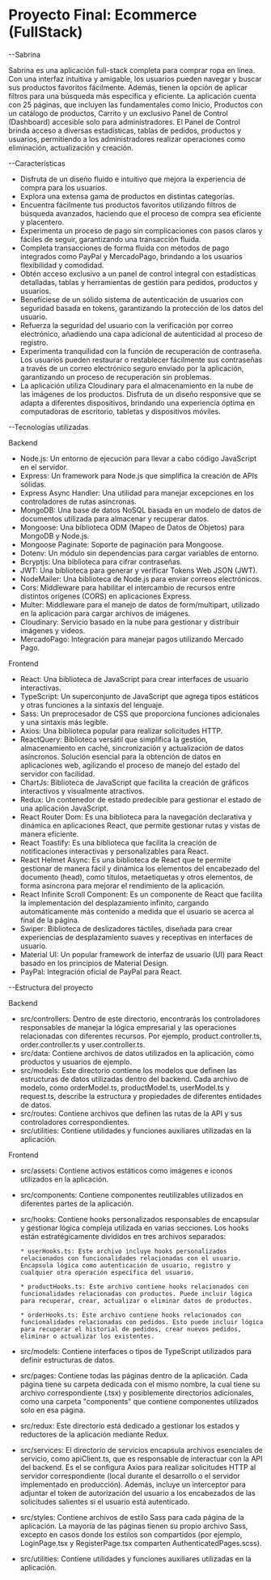 # Proyecto Final: Ecommerce (FullStack)
--Sabrina

Sabrina es una aplicación full-stack completa para comprar ropa en línea. Con una interfaz intuitiva y amigable, los usuarios pueden navegar y buscar sus productos favoritos fácilmente. Además, tienen la opción de aplicar filtros para una búsqueda más específica y eficiente. La aplicación cuenta con 25 páginas, que incluyen las fundamentales como Inicio, Productos con un catálogo de productos, Carrito y un exclusivo Panel de Control (Dashboard) accesible solo para administradores. El Panel de Control brinda acceso a diversas estadísticas, tablas de pedidos, productos y usuarios, permitiendo a los administradores realizar operaciones como eliminación, actualización y creación.


--Características
* Disfruta de un diseño fluido e intuitivo que mejora la experiencia de compra para los usuarios.
* Explora una extensa gama de productos en distintas categorías.
* Encuentra fácilmente tus productos favoritos utilizando filtros de búsqueda avanzados, haciendo que el proceso de compra sea eficiente y placentero.
* Experimenta un proceso de pago sin complicaciones con pasos claros y fáciles de seguir, garantizando una transacción fluida.
* Completa transacciones de forma fluida con métodos de pago integrados como PayPal y MercadoPago, brindando a los usuarios flexibilidad y comodidad.
* Obtén acceso exclusivo a un panel de control integral con estadísticas detalladas, tablas y herramientas de gestión para pedidos, productos y usuarios.
* Benefíciese de un sólido sistema de autenticación de usuarios con seguridad basada en tokens, garantizando la protección de los datos del usuario.
* Refuerza la seguridad del usuario con la verificación por correo electrónico, añadiendo una capa adicional de autenticidad al proceso de registro.
* Experimenta tranquilidad con la función de recuperación de contraseña. Los usuarios pueden restaurar o restablecer fácilmente sus contraseñas a través de un correo electrónico seguro enviado por la aplicación, garantizando un proceso de recuperación sin problemas.
* La aplicación utiliza Cloudinary para el almacenamiento en la nube de las imágenes de los productos.
Disfruta de un diseño responsive que se adapta a diferentes dispositivos, brindando una experiencia óptima en computadoras de escritorio, tabletas y dispositivos móviles.


--Tecnologías utilizadas

Backend
* Node.js: Un entorno de ejecución para llevar a cabo código JavaScript en el servidor.
* Express: Un framework para Node.js que simplifica la creación de APIs sólidas.
* Express Async Handler: Una utilidad para manejar excepciones en los controladores de rutas asíncronas.
* MongoDB: Una base de datos NoSQL basada en un modelo de datos de documentos utilizada para almacenar y recuperar datos.
* Mongoose: Una biblioteca ODM (Mapeo de Datos de Objetos) para MongoDB y Node.js.
* Mongoose Paginate: Soporte de paginación para Mongoose.
* Dotenv: Un módulo sin dependencias para cargar variables de entorno.
* Bcryptjs: Una biblioteca para cifrar contraseñas.
* JWT: Una biblioteca para generar y verificar Tokens Web JSON (JWT).
* NodeMailer: Una biblioteca de Node.js para enviar correos electrónicos.
* Cors: Middleware para habilitar el intercambio de recursos entre distintos orígenes (CORS) en aplicaciones Express.
* Multer: Middleware para el manejo de datos de form/multipart, utilizado en la aplicación para cargar archivos de imágenes.
* Cloudinary: Servicio basado en la nube para gestionar y distribuir imágenes y videos.
* MercadoPago: Integración para manejar pagos utilizando Mercado Pago.

Frontend
* React: Una biblioteca de JavaScript para crear interfaces de usuario interactivas.
* TypeScript: Un superconjunto de JavaScript que agrega tipos estáticos y otras funciones a la sintaxis del lenguaje.
* Sass: Un preprocesador de CSS que proporciona funciones adicionales y una sintaxis más legible.
* Axios: Una biblioteca popular para realizar solicitudes HTTP.
* ReactQuery: Biblioteca versátil que simplifica la gestión, almacenamiento en caché, sincronización y actualización de datos asíncronos. Solución esencial para la obtención de datos en aplicaciones web, agilizando el proceso de manejo del estado del servidor con facilidad.
* ChartJs: Biblioteca de JavaScript que facilita la creación de gráficos interactivos y visualmente atractivos.
* Redux: Un contenedor de estado predecible para gestionar el estado de una aplicación JavaScript.
* React Router Dom: Es una biblioteca para la navegación declarativa y dinámica en aplicaciones React, que permite gestionar rutas y vistas de manera eficiente.
* React Toastify: Es una biblioteca que facilita la creación de notificaciones interactivas y personalizables para React.
* React Helmet Async: Es una biblioteca de React que te permite gestionar de manera fácil y dinámica los elementos del encabezado del documento (head), como títulos, metaetiquetas y otros elementos, de forma asíncrona para mejorar el rendimiento de la aplicación.
* React Infinite Scroll Component: Es un componente de React que facilita la implementación del desplazamiento infinito, cargando automáticamente más contenido a medida que el usuario se acerca al final de la página.
* Swiper: Biblioteca de deslizadores táctiles, diseñada para crear experiencias de desplazamiento suaves y receptivas en interfaces de usuario.
* Material UI: Un popular framework de interfaz de usuario (UI) para React basado en los principios de Material Design.
* PayPal: Integración oficial de PayPal para React.


--Estructura del proyecto

Backend
* src/controllers: Dentro de este directorio, encontrarás los controladores responsables de manejar la lógica empresarial y las operaciones relacionadas con diferentes recursos. Por ejemplo, product.controller.ts, order.controller.ts y user.controller.ts.
* src/data: Contiene archivos de datos utilizados en la aplicación, como productos y usuarios de ejemplo.
* src/models: Este directorio contiene los modelos que definen las estructuras de datos utilizadas dentro del backend. Cada archivo de modelo, como orderModel.ts, productModel.ts, userModel.ts y request.ts, describe la estructura y propiedades de diferentes entidades de datos.
* src/routes: Contiene archivos que definen las rutas de la API y sus controladores correspondientes.
* src/utilities: Contiene utilidades y funciones auxiliares utilizadas en la aplicación.

Frontend
* src/assets: Contiene activos estáticos como imágenes e iconos utilizados en la aplicación.
* src/components: Contiene componentes reutilizables utilizados en diferentes partes de la aplicación.
* src/hooks: Contiene hooks personalizados responsables de encapsular y gestionar lógica compleja utilizada en varias secciones. Los hooks están estratégicamente divididos en tres archivos separados:
  
      * userHooks.ts: Este archivo incluye hooks personalizados relacionados con funcionalidades relacionadas con el usuario. Encapsula lógica como autenticación de usuario, registro y cualquier otra operación específica del usuario.

      * productHooks.ts: Este archivo contiene hooks relacionados con funcionalidades relacionadas con productos. Puede incluir lógica para recuperar, crear, actualizar o eliminar datos de productos.

      * orderHooks.ts: Este archivo contiene hooks relacionados con funcionalidades relacionadas con pedidos. Esto puede incluir lógica para recuperar el historial de pedidos, crear nuevos pedidos, eliminar o actualizar los existentes.

* src/models: Contiene interfaces o tipos de TypeScript utilizados para definir estructuras de datos.
* src/pages: Contiene todas las páginas dentro de la aplicación. Cada página tiene su carpeta dedicada con el mismo nombre, la cual tiene su archivo correspondiente (.tsx) y posiblemente directorios adicionales, como una carpeta "components" que contiene componentes utilizados solo en esa página.
* src/redux: Este directorio está dedicado a gestionar los estados y reductores de la aplicación mediante Redux.
* src/services: El directorio de servicios encapsula archivos esenciales de servicio, como apiClient.ts, que es responsable de interactuar con la API del backend. Es el se configura Axios para realizar solicitudes HTTP al servidor correspondiente (local durante el desarrollo o el servidor implementado en producción). Además, incluye un interceptor para adjuntar el token de autorización del usuario a los encabezados de las solicitudes salientes si el usuario está autenticado.
* src/styles: Contiene archivos de estilo Sass para cada página de la aplicación. La mayoría de las páginas tienen su propio archivo Sass, excepto en casos donde los estilos son compartidos (por ejemplo, LoginPage.tsx y RegisterPage.tsx comparten AuthenticatedPages.scss).
* src/utilities: Contiene utilidades y funciones auxiliares utilizadas en la aplicación.
